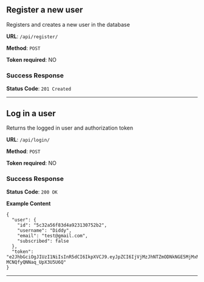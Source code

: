 ## Register a new user

Registers and creates a new user in the database

**URL**: `/api/register/`

**Method**: `POST`

**Token required**: NO

### Success Response

**Status Code**: `201 Created`

---

## Log in a user

Returns the logged in user and authorization token

**URL**: `/api/login/`

**Method**: `POST`

**Token required**: NO

### Success Response

**Status Code**: `200 OK`

**Example Content**

```
{
  "user": {
    "id": "5c32a56f83d4a923130752b2",
    "username": "Diddy",
    "email": "test@gmail.com",
    "subscribed": false
  },
  "token": "e2JhbGciOgJIUzI1NiIsInR5dCI6IkpXVCJ9.eyJpZCI6IjVjMzJhNTZmODNkNGE5MjMxMzA#NTJihnIsImlhdCIhMTU0szAwNgUwNiwiZXhwIjoxNTQ3MDkxOTA2fQ.zb8M8jpVWDfxdK2Jum6iy-MCNQfyQNNaq_UpX3U5U6Q"
}
```

---
